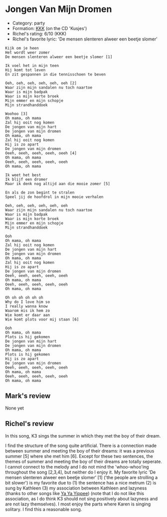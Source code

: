 # Jongen Van Mijn Dromen

 * Category: party
 * Formation: [KKK](Kkk.md) (on the CD 'Kusjes')
 * Richel's rating: 6/10 (KKK)
 * Richel's favorite lyric: 'De mensen slenteren alweer een beetje slomer'

```
Kijk om je heen
Het wordt weer zomer
De mensen slenteren alweer een beetje slomer [1]

Ik voel het in mijn teen
Hij komt tot leven
En zit gespannen in die tennisschoen te beven

Oeh, oeh, oeh, oeh, oeh, oeh [2]
Waar zijn mijn sandalen nu toch naartoe
Waar is mijn badpak
Waar is mijn korte broek
Mijn emmer en mijn schopje
Mijn strandhanddoek

Woohoo [3]
Oh mama, oh mama
Zal hij ooit nog komen
De jongen van mijn hart
De jongen van mijn dromen
Oh mama, oh mama
Zal hij ooit nog komen
Hij is zo apart
De jongen van mijn dromen
Oeeh, oeeh, oeeh, oeeh, oeeh [4]
Oh mama, oh mama
Oeeh, oeeh, oeeh, oeeh, oeeh
Oh mama, oh mama

Ik weet het best
Ik blijf een dromer
Maar ik denk nog altijd aan die mooie zomer [5]

En als de zon begint te stralen
Speel jij de hoofdrol in mijn mooie verhalen

Oeh, oeh, oeh, oeh, oeh, oeh
Waar zijn mijn sandalen nu toch naartoe
Waar is mijn badpak
Waar is mijn korte broek
Mijn emmer en mijn schopje
Mijn strandhanddoek

Ooh
Oh mama, oh mama
Zal hij ooit nog komen
De jongen van mijn hart
De jongen van mijn dromen
Oh mama, oh mama
Zal hij ooit nog komen
Hij is zo apart
De jongen van mijn dromen
Oeeh, oeeh, oeeh, oeeh, oeeh
Oh mama, oh mama
Oeeh, oeeh, oeeh, oeeh, oeeh
Oh mama, oh mama

Oh oh oh oh oh oh
Why do I love him so
I really wanna know
Waarom mis ik hem zo
Wie komt er daar aan
Wie komt plots voor mij staan [6]

Ooh
Oh mama, oh mama
Plots is hij gekomen
De jongen van mijn hart
De jongen van mijn dromen
Oh mama, oh mama
Plots is hij gekomen
Hij is zo apart
De jongen van mijn dromen
Oeeh, oeeh, oeeh, oeeh, oeeh
Oh mama, oh mama
Oeeh, oeeh, oeeh, oeeh, oeeh
Oh mama, oh mama
```

## Mark's review

None yet

## Richel's review

In this song, K3 sings the summer in which they met the boy of their dream.

I find the structure of the song quite artificial. There is a connection made between summer and meeting
the boy of their dreams: it was a previous summer [5] where she met him [6]. Except for these two
sentences, the themes of summer and meeting the boy of their dreams are totally seperate. I cannot
connect to the melody and I do not mind the 'whoo-whoo'ing throughout the song [2,3,4], but
neither do I enjoy it. My favorite lyric 'De mensen slenteren alweer een beetje slomer' [1] ('the people
are strolling a bit slower') is my favorite due to (1) the sentence has a nice metrum (2) is sung by
Kathleen (3) my association between Kathleen and lazyness (thanks to other songs like [Ya Ya Yippee](YaYaYippee.md))
(note that I do not like this association, as I do think K3 should not sing positively about lazyness and are not lazy 
themselves). I most enjoy the parts where Karen is singing solitary. I find this a reasonable song.


